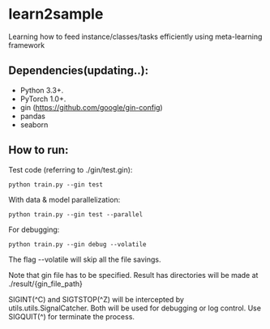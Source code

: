 # learn2sample
Learning how to feed instance/classes/tasks efficiently using meta-learning framework

## Dependencies(updating..):

+ Python 3.3+.
+ PyTorch 1.0+.
+ gin (https://github.com/google/gin-config)
+ pandas
+ seaborn

## How to run:

Test code (referring to ./gin/test.gin):
```
python train.py --gin test
```

With data & model parallelization:
```
python train.py --gin test --parallel
```

For debugging:
```
python train.py --gin debug --volatile
```
The flag --volatile will skip all the file savings.

Note that gin file has to be specified.
Result has directories will be made at ./result/{gin_file_path}

SIGINT(^C) and SIGTSTOP(^Z) will be intercepted by utils.utils.SignalCatcher.
Both will be used for debugging or log control.
Use SIGQUIT(^\) for terminate the process.
